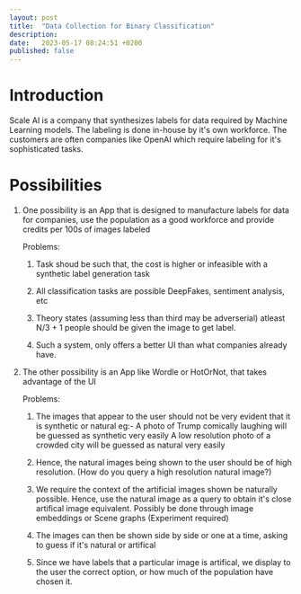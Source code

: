 ```yaml
---
layout: post
title:  "Data Collection for Binary Classification"
description: 
date:   2023-05-17 08:24:51 +0200
published: false
---
```


# Introduction

Scale AI is a company that synthesizes labels for data required by Machine Learning models.
The labeling is done in-house by it's own workforce. The customers are often companies like 
OpenAI which require labeling for it's sophisticated tasks.

# Possibilities 

1. One possibility is an App that is designed to manufacture labels for data for companies, use the population as a good workforce
    and provide credits per 100s of images labeled

    Problems:

    1. Task shoud be such that, the cost is higher or infeasible with a synthetic label generation task

    2. All classification tasks are possible DeepFakes, sentiment analysis, etc

    3. Theory states (assuming less than third may be adverserial) atleast N/3 + 1 people should be given the image to get label.

    4. Such a system, only offers a better UI than what companies already have.

2. The other possibility is an App like Wordle or HotOrNot, that takes advantage of the UI

    Problems:

    1. The images that appear to the user should not be very evident that it is synthetic or natural
        eg:- A photo of Trump comically laughing will be guessed as synthetic very easily
             A low resolution photo of a crowded city will be guessed as natural very easily

    2. Hence, the natural images being shown to the user should be of high resolution. (How do you query a high resolution natural image?)

    3. We require the context of the artificial images shown be naturally possible. Hence, use the natural image as a query 
        to obtain it's close artifical image equivalent. Possibly be done through image embeddings or Scene graphs (Experiment required)

    4. The images can then be shown side by side or one at a time, asking to guess if it's natural or artifical

    5. Since we have labels that a particular image is artifical, we display to the user the correct option, or how much of the population 
        have chosen it.